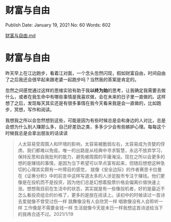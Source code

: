 # 财富与自由

Publish Date: January 19, 2021
No: 60
Words: 602

[财富与自由.md](%E8%B4%A2%E5%AF%8C%E4%B8%8E%E8%87%AA%E7%94%B1%20a4a91e5d265f454090549095da6f58ba.md)

# 财富与自由

昨天早上在江边跑步，看着江对面，一个念头忽然闪现，假如财富自由，时间自由了之后我还会很早起来跟老婆一起跑步吗？当然我的答案是肯定的。

忽然之间感觉通过这样的思维实验有助于我**以终为始**的思考，让我确定我需要去做什么，或者在我生命中有哪些事情是我喜欢做，会在未来的日子里一直做的。这样想了之后，发现每天其实还是有很多事情在我今天看来我是会一直做的，比如跑步，冥想，写作和阅读。

我想我之所以会忽然想到这些，可能是因为有些时候总是会和身边的人对比，总是会想为什么别人赚那么多，自己好差劲之类，多多少少会有些嫉妒心理。每每这个时候我总是会拿出朋友的话读读

> 人太容易受周围人和环境的影响，太容易被脆弱左右，太容易成为贪婪的俘虏。我们都难以免疫。唯一的出路是从经典中寻求智慧，永远不放弃学习，保持反思和自我批判的能力，避免被周围的平庸淹没。现在之所以会更多的想的是赚钱的事情，是因为当下希望可以早点富有起来，但随后想想这种急切的心理其实颇有一叶障目的感觉， 就像《安全边际》的作者赛思卡拉曼在《证券分析》中的前言中这样写道太多的人涉足股市专注于赚钱。他们更像是在投机而不是投资，因为他们总是幻想着股票价格会偏离价值快速上涨。想想我目前在生活中的状态，其实就是有一些像投机者，好的是最近不怎么看投资组合的价格了，更多的是放在阅读上。读初中的时候读过一首诗去爱就像不曾受过伤一样
跳舞像没有人会欣赏一样
唱歌像没有人会聆听一样
工作像是不需要金钱一样
生活就像今天是末日一样我想这首诗送给当下的我再合适不过。2021/1/19
>